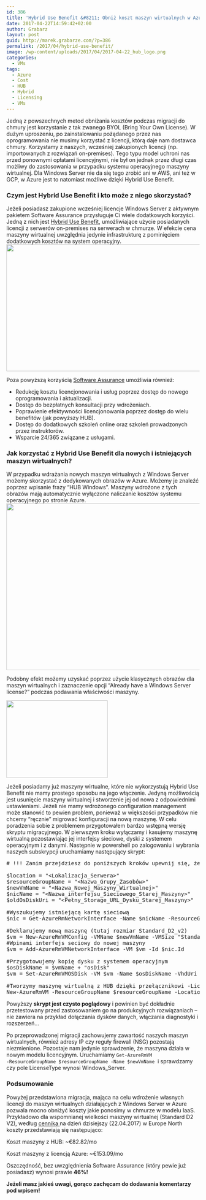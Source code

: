 ```yaml
---
id: 386
title: 'Hybrid Use Benefit &#8211; Obniż koszt maszyn wirtualnych w Azure o nawet 40%'
date: 2017-04-22T14:59:42+02:00
author: Grabarz
layout: post
guid: http://marek.grabarze.com/?p=386
permalink: /2017/04/hybrid-use-benefit/
image: /wp-content/uploads/2017/04/2017-04-22_hub_logo.png
categories:
  - VMs
tags:
  - Azure
  - Cost
  - HUB
  - Hybrid
  - Licensing
  - VMs
---
```

Jedną z powszechnych metod obniżania kosztów podczas migracji do chmury jest korzystanie z tak zwanego BYOL (Bring Your Own License). W dużym uproszeniu, po zainstalowaniu pożądanego przez nas oprogramowania nie musimy korzystać z licencji, którą daje nam dostawca chmury. Korzystamy z naszych, wcześniej zakupionych licencji (np. importowanych z rozwiązań on-premises). Tego typu model uchroni nas przed ponownymi opłatami licencyjnymi, nie był on jednak przez długi czas możliwy do zastosowania w przypadku systemu operacyjnego maszyny wirtualnej. Dla Windows Server nie da się tego zrobić ani w AWS, ani też w GCP, w Azure jest to natomiast możliwe dzięki Hybrid Use Benefit.

### Czym jest Hybrid Use Benefit i kto może z niego skorzystać?

Jeżeli posiadasz zakupione wcześniej licencje Windows Server z aktywnym pakietem Software Assurance przysługuje Ci wiele dodatkowych korzyści. Jedną z nich jest <a href="https://azure.microsoft.com/pl-pl/pricing/hybrid-use-benefit/" target="_blank" rel="noopener noreferrer">Hybrid Use Benefit</a>, umożliwiające użycie posiadanych licencji z serwerów on-premises na serwerach w chmurze. W efekcie cena maszyny wirtualnej uwzględnia jedynie infrastrukturę z pominięciem dodatkowych kosztów na system operacyjny.<img class="alignnone wp-image-392 size-full" src="http://marek.grabarze.com/wp-content/uploads/2017/04/2017.04.21_hybridUse.jpg" alt="" width="643" height="331" srcset="https://marekgrabarz.pl/wp-content/uploads/2017/04/2017.04.21_hybridUse.jpg 643w, https://marekgrabarz.pl/wp-content/uploads/2017/04/2017.04.21_hybridUse-300x154.jpg 300w" sizes="(max-width: 643px) 100vw, 643px" />

Poza powyższą korzyścią <a href="https://www.microsoft.com/en-us/licensing/licensing-programs/faq-software-assurance.aspxhttps://www.microsoft.com/en-us/licensing/licensing-programs/faq-software-assurance.aspx" target="_blank" rel="noopener noreferrer">Software Assurance</a> umożliwia również:

  * Redukcję kosztu licencjonowania i usług poprzez dostęp do nowego oprogramowania i aktualizacji.
  * Dostęp do bezpłatnych konsultacji przy wdrożeniach.
  * Poprawienie efektywności licencjonowania poprzez dostęp do wielu benefitów (jak powyższy HUB).
  * Dostęp do dodatkowych szkoleń online oraz szkoleń prowadzonych przez instruktorów.
  * Wsparcie 24/365 związane z usługami.

### Jak korzystać z Hybrid Use Benefit dla nowych i istniejących maszyn wirtualnych?

W przypadku wdrażania nowych maszyn wirtualnych z Windows Server możemy skorzystać z dedykowanych obrazów w Azure. Możemy je znaleźć poprzez wpisanie frazy &#8220;HUB Windows&#8221;. Maszyny wdrożone z tych obrazów mają automatycznie wyłączone naliczanie kosztów systemu operacyjnego po stronie Azure.<img class="alignnone wp-image-396 size-full" src="http://marek.grabarze.com/wp-content/uploads/2017/04/2017-04-22_hub.png" alt="" width="786" height="435" srcset="https://marekgrabarz.pl/wp-content/uploads/2017/04/2017-04-22_hub.png 786w, https://marekgrabarz.pl/wp-content/uploads/2017/04/2017-04-22_hub-300x166.png 300w, https://marekgrabarz.pl/wp-content/uploads/2017/04/2017-04-22_hub-768x425.png 768w" sizes="(max-width: 786px) 100vw, 786px" />

Podobny efekt możemy uzyskać poprzez użycie klasycznych obrazów dla maszyn wirtualnych i zaznaczenie opcji &#8220;Already have a Windows Server license?&#8221; podczas podawania właściwości maszyny.

<img class="alignnone wp-image-397 size-full" src="http://marek.grabarze.com/wp-content/uploads/2017/04/2017-04-22_saveMoney.png" alt="" width="264" height="202" /> 

Jeżeli posiadamy już maszyny wirtualne, które nie wykorzystują Hybrid Use Benefit nie mamy prostego sposobu na jego włączenie. Jedyną możliwością jest usunięcie maszyny wirtualnej i stworzenie jej od nowa z odpowiednimi ustawieniami. Jeżeli nie mamy wdrożonego configuration management może stanowić to pewien problem, ponieważ w większości przypadków nie chcemy &#8220;ręcznie&#8221; migrować konfiguracji na nową maszynę. W celu poradzenia sobie z problemem przygotowałem bardzo wstępną wersję skryptu migracyjnego. W pierwszym kroku wyłączamy i kasujemy maszynę wirtualną pozostawiając jej interfejsy sieciowe, dyski z systemem operacyjnym i z danymi. Następnie w powershell po zalogowaniu i wybrania naszych subskrypcji uruchamiamy następujący skrypt:

<pre class="EnlighterJSRAW" data-enlighter-language="null"># !!! Zanim przejdziesz do poniższych kroków upewnij się, że usunąłeś poprzednią maszynę wirtualną z zachowaniem dysków.

$location = "&lt;Lokalizacja_Serwera&gt;"
$resourceGroupName = "&lt;Nazwa_Grupy_Zasobów&gt;"
$newVmName = "&lt;Nazwa_Nowej_Maszyny_Wirtualnej&gt;"
$nicName = "&lt;Nazwa_interfejsu_Sieciowego_Starej_Maszyny&gt;"
$oldOsDiskUri = "&lt;Pełny_Storage_URL_Dysku_Starej_Maszyny&gt;"

#Wyszukujemy istniejącą kartę sieciową
$nic = Get-AzureRmNetworkInterface -Name $nicName -ResourceGroupName $resourceGroupName

#Deklarujemy nową maszynę (tutaj rozmiar Standard_D2_v2)
$vm = New-AzureRmVMConfig -VMName $newVmName -VMSize "Standard_D2_v2"
#Wpinami interfejs seciowy do nowej maszyny
$vm = Add-AzureRmVMNetworkInterface -VM $vm -Id $nic.Id

#Przygotowujemy kopię dysku z systemem operacyjnym
$osDiskName = $vmName + "osDisk"
$vm = Set-AzureRmVMOSDisk -VM $vm -Name $osDiskName -VhdUri $oldOsDiskUri -CreateOption Attach -Windows

#Tworzymy maszynę wirtualną z HUB dzięki przełącznikowi -LicenseType
New-AzureRmVM -ResourceGroupName $resourceGroupName -Location $location -VM $vm -LicenseType "Windows_Server"</pre>

Powyższy **skrypt jest czysto poglądowy** i powinien być dokładnie przetestowany przed zastosowaniem go na produkcyjnych rozwiązaniach &#8211; nie zawiera na przykład dołączania dysków danych, włączania diagnostyki i rozszerzeń&#8230;

Po przeprowadzonej migracji zachowujemy zawartość naszych maszyn wirtualnych, również adresy IP czy reguły firewall (NSG) pozostają niezmienione. Pozostaje nam jedynie sprawdzenie, że maszyna działa w nowym modelu licencyjnym. Uruchamiamy <code class="EnlighterJSRAW" data-enlighter-language="null">Get-AzureRmVM -ResourceGroupName $resourceGroupName -Name $newVmName</code>  i sprawdzamy czy pole LicenseType wynosi Windows_Server.

### Podsumowanie

Powyżej przedstawiona migracja, mająca na celu wdrożenie własnych licencji do maszyn wirtualnych działających z Windows Server w Azure pozwala mocno obniżyć koszty jakie ponosimy w chmurze w modelu IaaS. Przykładowo dla wspomnianej wielkości maszyny wirtualnej (Standard D2 V2), według <a href="https://azure.microsoft.com/en-us/pricing/details/virtual-machines/windows/" target="_blank" rel="noopener noreferrer">cennika </a>na dzień dzisiejszy (22.04.2017) w Europe North koszty przedstawiają się następująco:

Koszt maszyny z HUB: ~€82.82/mo

Koszt maszyny z licencją Azure: ~€153.09/mo

Oszczędność, bez uwzględnienia Software Assurance (który pewie już posiadasz) wynosi prawie **46%!**

**Jeżeli masz jakieś uwagi, gorąco zachęcam do dodawania komentarzy pod wpisem!**